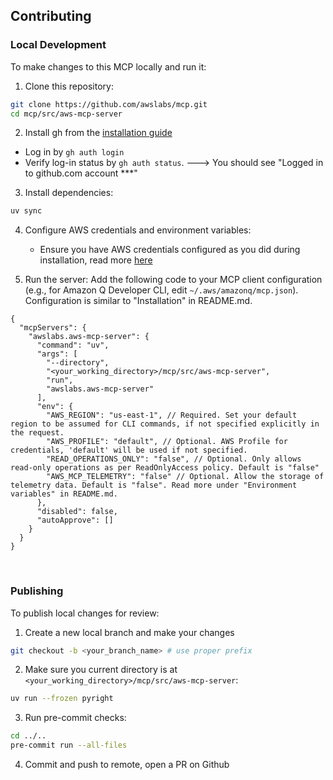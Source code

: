 ## Contributing

### Local Development

To make changes to this MCP locally and run it:

1. Clone this repository:
```bash
git clone https://github.com/awslabs/mcp.git
cd mcp/src/aws-mcp-server
```

2. Install gh from the [installation guide](https://cli.github.com/)
  - Log in by `gh auth login`
  - Verify log-in status by `gh auth status`. ---> You should see "Logged in to github.com account ***"

3. Install dependencies:
```bash
uv sync
```

4. Configure AWS credentials and environment variables:
   - Ensure you have AWS credentials configured as you did during installation, read more [here](https://boto3.amazonaws.com/v1/documentation/api/latest/guide/credentials.html#configuring-credentials)


5. Run the server:
Add the following code to your MCP client configuration (e.g., for Amazon Q Developer CLI, edit `~/.aws/amazonq/mcp.json`). Configuration is similar to "Installation" in README.md.

```
{
  "mcpServers": {
    "awslabs.aws-mcp-server": {
      "command": "uv",
      "args": [
        "--directory",
        "<your_working_directory>/mcp/src/aws-mcp-server",
        "run",
        "awslabs.aws-mcp-server"
      ],
      "env": {
        "AWS_REGION": "us-east-1", // Required. Set your default region to be assumed for CLI commands, if not specified explicitly in the request.
        "AWS_PROFILE": "default", // Optional. AWS Profile for credentials, 'default' will be used if not specified.
        "READ_OPERATIONS_ONLY": "false", // Optional. Only allows read-only operations as per ReadOnlyAccess policy. Default is "false"
        "AWS_MCP_TELEMETRY": "false" // Optional. Allow the storage of telemetry data. Default is "false". Read more under "Environment variables" in README.md.
      },
      "disabled": false,
      "autoApprove": []
    }
  }
}
```


&nbsp;

### Publishing

To publish local changes for review:

1. Create a new local branch and make your changes
```bash
git checkout -b <your_branch_name> # use proper prefix
```

2. Make sure you current directory is at `<your_working_directory>/mcp/src/aws-mcp-server`:
```bash
uv run --frozen pyright
```

3. Run pre-commit checks:
```bash
cd ../..
pre-commit run --all-files
```

4. Commit and push to remote, open a PR on Github

&nbsp;

